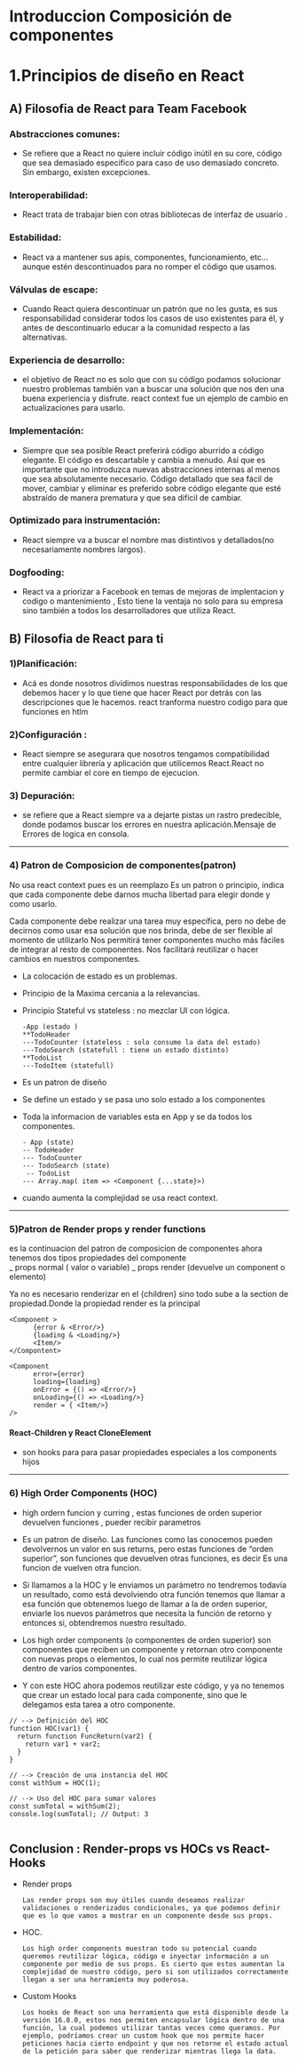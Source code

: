 # Introduccion Composición de componentes

# 1.Principios de diseño en React

## A) Filosofia de React para Team Facebook

### Abstracciones comunes:

- Se refiere que a React no quiere incluir código inútil en su core, código que sea demasiado especifico para caso de uso demasiado concreto. Sin embargo, existen excepciones.

### Interoperabilidad:

- React trata de trabajar bien con otras bibliotecas de interfaz de usuario .

### Estabilidad:

- React va a mantener sus apis, componentes, funcionamiento, etc… aunque estén descontinuados para no romper el código que usamos.

### Válvulas de escape:

- Cuando React quiera descontinuar un patrón que no les gusta, es sus responsabilidad considerar todos los casos de uso existentes para él, y antes de descontinuarlo educar a la comunidad respecto a las alternativas.

### Experiencia de desarrollo:

- el objetivo de React no es solo que con su código podamos solucionar nuestro problemas también van a buscar una solución que nos den una buena experiencia y disfrute. react context fue un ejemplo de cambio en actualizaciones para usarlo.

### Implementación:

- Siempre que sea posible React preferirá código aburrido a código elegante. El código es descartable y cambia a menudo. Así que es importante que no introduzca nuevas abstracciones internas al menos que sea absolutamente necesario. Código detallado que sea fácil de mover, cambiar y eliminar es preferido sobre código elegante que esté abstraído de manera prematura y que sea difícil de cambiar.

### Optimizado para instrumentación:

- React siempre va a buscar el nombre mas distintivos y detallados(no necesariamente nombres largos).

### Dogfooding:

- React va a priorizar a Facebook en temas de mejoras de implentacion y codigo o mantenimiento , Esto tiene la ventaja no solo para su empresa sino también a todos los desarrolladores que utiliza React.

## B) Filosofia de React para ti

### 1)Planificación:

- Acá es donde nosotros dividimos nuestras responsabilidades de los que debemos hacer y lo que tiene que hacer React por detrás con las descripciones que le hacemos. react tranforma nuestro codigo para que funciones en htlm

### 2)Configuración :

- React siempre se asegurara que nosotros tengamos compatibilidad entre cualquier librería y aplicación que utilicemos React.React no permite cambiar el core en tiempo de ejecucion.

### 3) Depuración:

- se refiere que a React siempre va a dejarte pistas un rastro predecible, donde podamos buscar los errores en nuestra aplicación.Mensaje de Errores de logica en consola.

---

### 4) Patron de Composicion de componentes(patron)

No usa react context pues es un reemplazo
Es un patron o principio, indica que cada componente debe darnos mucha libertad para elegir donde y como usarlo.

Cada componente debe realizar una tarea muy específica, pero no debe de decirnos como usar esa solución que nos brinda, debe de ser flexible al momento de utilizarlo Nos permitirá tener componentes mucho más fáciles de integrar al resto de componentes.
Nos facilitará reutilizar o hacer cambios en nuestros componentes.

- La colocación de estado es un problemas.
- Principio de la Maxima cercania a la relevancias.
- Principio Stateful vs stateless : no mezclar UI con lógica.

      -App (estado )
      **TodoHeader
      ---TodoCounter (stateless : solo consume la data del estado)
      ---TodoSearch (statefull : tiene un estado distinto)
      **TodoList
      ---TodoItem (statefull)

- Es un patron de diseño
- Se define un estado y se pasa uno solo estado a los componentes
- Toda la informacion de variables esta en App y se da todos los componentes.

      - App (state)
      -- TodoHeader
      --- TodoCounter
      --- TodoSearch (state)
       -- TodoList
      --- Array.map( item => <Component {...state}>)

- cuando aumenta la complejidad se usa react context.

---

### 5)Patron de Render props y render functions

es la continuacion del patron de composicion de componentes
ahora tenemos dos tipos propiedades del componente  
 _ props normal ( valor o variable)
_ props render (devuelve un component o elemento)

Ya no es necesario renderizar en el {children} sino todo sube a la section de propiedad.Donde la propiedad render es la principal

```
<Component >
      {error & <Error/>}
      {loading & <Loading/>}
      <Item/>
</Compontent>

```

```
<Component
      error={error}
      loading={loading}
      onError = {() => <Error/>}
      onLoading={() => <Loading/>}
      render = { <Item/>}
/>

```

#### React-Children y React CloneElement

- son hooks para para pasar propiedades especiales a los components hijos

---

### 6) High Order Components (HOC)

- high ordern funcion y curring , estas funciones de orden superior devuelven funciones , pueder recibir parametros

- Es un patron de diseño.
  Las funciones como las conocemos pueden devolvernos un valor en sus returns, pero estas funciones de “orden superior”, son funciones que devuelven otras funciones, es decir Es una funcion de vuelven otra funcion.

- Si llamamos a la HOC y le enviamos un parámetro no tendremos todavía un resultado, como está devolviendo otra función tenemos que llamar a esa función que obtenemos luego de llamar a la de orden superior, enviarle los nuevos parámetros que necesita la función de retorno y entonces si, obtendremos nuestro resultado.

- Los high order components (o componentes de orden superior) son componentes que reciben un componente y retornan otro componente con nuevas props o elementos, lo cual nos permite reutilizar lógica dentro de varios componentes.

- Y con este HOC ahora podemos reutilizar este código, y ya no tenemos que crear un estado local para cada componente, sino que le delegamos esta tarea a otro componente.

```
// --> Definición del HOC
function HOC(var1) {
  return function FuncReturn(var2) {
    return var1 + var2;
  }
}

// --> Creación de una instancia del HOC
const withSum = HOC(1);

// --> Uso del HOC para sumar valores
const sumTotal = withSum(2);
console.log(sumTotal); // Output: 3


```

## Conclusion : Render-props vs HOCs vs React-Hooks

- Render props

      Las render props son muy útiles cuando deseamos realizar validaciones o renderizados condicionales, ya que podemos definir que es lo que vamos a mostrar en un componente desde sus props.

- HOC.

      Los high order components muestran todo su potencial cuando queremos reutilizar lógica, código e inyectar información a un componente por medio de sus props. Es cierto que estos aumentan la complejidad de nuestro código, pero si son utilizados correctamente llegan a ser una herramienta muy poderosa.

- Custom Hooks

      Los hooks de React son una herramienta que está disponible desde la versión 16.8.0, estos nos permiten encapsular lógica dentro de una función, la cual podemos utilizar tantas veces como queramos. Por ejemplo, podríamos crear un custom hook que nos permite hacer peticiones hacia cierto endpoint y que nos retorne el estado actual de la petición para saber que renderizar mientras llega la data.
